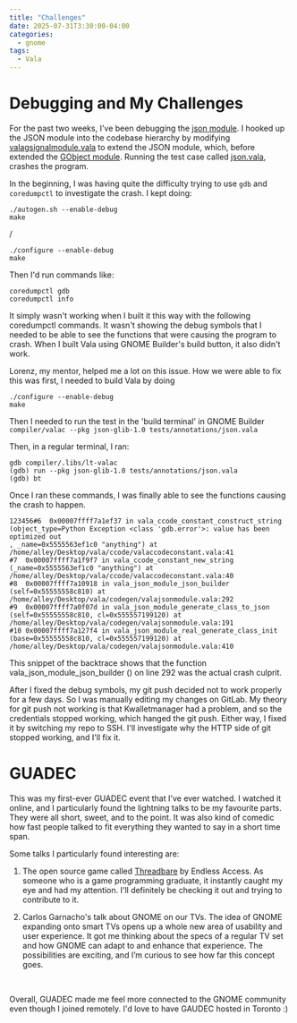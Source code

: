 ```yaml
---
title: "Challenges"
date: 2025-07-31T3:30:00-04:00
categories:
  - gnome
tags:
  - Vala
---
```


# Debugging and My Challenges

For the past two weeks, I've been debugging the [json module][valajsonmodule.vala]. I hooked up the JSON module into the codebase hierarchy by modifying [valagsignalmodule.vala][valagsignalmodule.vala] to extend the JSON module, which, before extended the [GObject module][valagobjectmodule.vala]. Running the test case called [json.vala][json.vala], crashes the program.
<br>

In the beginning, I was having quite the difficulty trying to use ```gdb``` and ```coredumpctl``` to investigate the crash. I kept doing:

```
./autogen.sh --enable-debug
make 
 ```
/
 ```
./configure --enable-debug
make
 ```
Then I'd run commands like:

 ```
coredumpctl gdb
coredumpctl info
 ```
It simply wasn't working when I built it this way with the following coredumpctl commands. It wasn't showing the debug symbols that I needed to be able to see the functions that were causing the program to crash. When I built Vala using GNOME Builder's build button, it also didn't work.
<br>

Lorenz, my mentor, helped me a lot on this issue. How we were able to fix this was first, I needed to build Vala by doing 

 ```
./configure --enable-debug
make
 ```

Then I needed to run the test in the 'build terminal' in GNOME Builder ```compiler/valac --pkg json-glib-1.0 tests/annotations/json.vala ```
<br>

Then, in a regular terminal, I ran:

 ```
gdb compiler/.libs/lt-valac
(gdb) run --pkg json-glib-1.0 tests/annotations/json.vala
(gdb) bt
 ```
Once I ran these commands, I was finally able to see the functions causing the crash to happen. 

 ```
123456#6  0x00007ffff7a1ef37 in vala_ccode_constant_construct_string (object_type=Python Exception <class 'gdb.error'>: value has been optimized out
, _name=0x5555563ef1c0 "anything") at /home/alley/Desktop/vala/ccode/valaccodeconstant.vala:41
#7  0x00007ffff7a1f9f7 in vala_ccode_constant_new_string (_name=0x5555563ef1c0 "anything") at /home/alley/Desktop/vala/ccode/valaccodeconstant.vala:40
#8  0x00007ffff7a10918 in vala_json_module_json_builder (self=0x55555558c810) at /home/alley/Desktop/vala/codegen/valajsonmodule.vala:292
#9  0x00007ffff7a0f07d in vala_json_module_generate_class_to_json (self=0x55555558c810, cl=0x555557199120) at /home/alley/Desktop/vala/codegen/valajsonmodule.vala:191
#10 0x00007ffff7a127f4 in vala_json_module_real_generate_class_init (base=0x55555558c810, cl=0x555557199120) at /home/alley/Desktop/vala/codegen/valajsonmodule.vala:410
 ```

This snippet of the backtrace shows that the function vala_json_module_json_builder () on line 292 was the actual crash culprit.
<br>

After I fixed the debug symbols, my git push decided not to work properly for a few days. So I was manually editing my changes on GitLab. My theory for git push not working is that Kwalletmanager had a problem, and so the credentials stopped working, which hanged the git push. Either way, I fixed it by switching my repo to SSH. I'll investigate why the HTTP side of git stopped working, and I'll fix it. 

# GUADEC 

This was my first-ever GUADEC event that I've ever watched. I watched it online, and I particularly found the lightning talks to be my favourite parts. They were all short, sweet, and to the point. It was also kind of comedic how fast people talked to fit everything they wanted to say in a short time span.
<br>

Some talks I particularly found interesting are:
<br>

1. The open source game called [Threadbare][Threadbare] by Endless Access. As someone who is a game programming graduate, it instantly caught my eye and had my attention. I'll definitely be checking it out and trying to contribute to it.

2. Carlos Garnacho's talk about GNOME on our TVs. The idea of GNOME expanding onto smart TVs opens up a whole new area of usability and user experience. It got me thinking about the specs of a regular TV set and how GNOME can adapt to and enhance that experience. The possibilities are exciting, and I’m curious to see how far this concept goes.
<br>

Overall, GUADEC made me feel more connected to the GNOME community even though I joined remotely. I'd love to have GAUDEC hosted in Toronto :)

[valagsignalmodule.vala]: https://gitlab.gnome.org/AlleyChaggar/vala/-/blob/main/codegen/valagsignalmodule.vala?ref_type=heads
[valajsonmodule.vala]: https://gitlab.gnome.org/AlleyChaggar/vala/-/blob/098c51eb28c99d4d9fa4786d84109782fe8cf2c3/codegen/valajsonmodule.vala
[Threadbare]: https://github.com/endlessm/threadbare
[json.vala]: https://gitlab.gnome.org/AlleyChaggar/vala/-/blob/alley/json-glib-module/tests/annotations/json.vala?ref_type=heads
[valagobjectmodule.vala]: https://gitlab.gnome.org/GNOME/vala/-/blob/main/codegen/valagobjectmodule.vala?ref_type=heads
